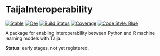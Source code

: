# TaijaInteroperability

[![Stable](https://img.shields.io/badge/docs-stable-blue.svg)](https://a.github.io/TaijaInteroperability.jl/stable/)
[![Dev](https://img.shields.io/badge/docs-dev-blue.svg)](https://a.github.io/TaijaInteroperability.jl/dev/)
[![Build Status](https://github.com/a/TaijaInteroperability.jl/actions/workflows/CI.yml/badge.svg?branch=master)](https://github.com/a/TaijaInteroperability.jl/actions/workflows/CI.yml?query=branch%3Amaster)
[![Coverage](https://codecov.io/gh/a/TaijaInteroperability.jl/branch/master/graph/badge.svg)](https://codecov.io/gh/a/TaijaInteroperability.jl)
[![Code Style: Blue](https://img.shields.io/badge/code%20style-blue-4495d1.svg)](https://github.com/invenia/BlueStyle)

A package for enabling interoperability between Python and R machine learning models with Taija.

**Status**: early stages, not yet registered. 

